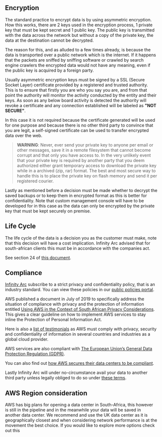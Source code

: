 ## Encryption

The standard practice to encrypt data is by using asymmetric encryption. How this works, there are 2 keys used in the encryption process, 1 private key that must be kept secret and 1 public key. The public key is transmitted with the data across the network but without a copy of the private key, the data at the destination cannot be decrypted. 

The reason for this, and as alluded to a few times already, is because the data is transported over a public network which is the internet. If it happens that the packets are sniffed by sniffing software or crawled by search engine crawlers the encrypted data would not have any meaning, even if the public key is acquired by a foreign party. 

Usually asymmetric encryption keys must be signed by a SSL (Secure Socket Layer) certificate provided by a registered and trusted authority. This is to ensure that firstly you are who you say you are, and from that point the authority will monitor the activity conducted by the entity and their keys. As soon as any below board activity is detected the authority will revoke a certificate and any connection established will be labeled as **"NOT SECURE"**.

In this case it is not required because the certificate generated will be used for one purpose and because there is no other third party to convince that you are legit, a self-signed certificate can be used to transfer encrypted data over the web.

> **WARNING**: Never, ever send your private key to anyone per email or other messages, save it in a remote filesystem that cannot become corrupt and that only you have access to. In the very unlikely event that your private key is required by another party that you deem authorized either grant  temporary access to download the private key while in a archived (zip, rar) format. The best and most secure way to handle this is to place the private key on flash memory and send it per registered courier.

Lastly as mentioned before a decision must be made whether to decrypt the saved backups or to keep them in encrypted format as this is better for confidentiality. Note that custom management console will have to be developed for in this case as the data can only be encrypted by the private key that must be kept securely on premise. 

## Life Cycle

The life cycle of the data is a decision you as the customer must make, note that this decision will have a cost implication. Infinity Arc advised that for south-african clients this must be in accordance with the companies act.

See section 24 of [this document](http://www.cipc.co.za/files/2413/9452/7679/CompaniesAct71_2008.pdf).

## Compliance

[Infinity Arc](www.infinityarc.net) subscribe to a strict privacy and confidentiality policy, that is an industry standard. You can view these policies in our [public policies portal](policies.infintyarc.net).

AWS published a document in July of 2019 to specifically address the situation of compliance with privacy and the protection of information entitled [Using AWS in the Context of South African Privacy Considerations](https://now-static-demos.c1i44.now.sh/Using_AWS_in_the_Context_of_South_African_Privacy_Considerations.pdf). This gives a clear guideline on how to implement AWS services to stay inline the Protection of Personal Information Act. 

Here is also a [list of testimonials](https://aws.amazon.com/compliance/testimonials/) as AWS must comply with privacy, security and confidentiality of information in several countries and industries as a global cloud provider.

AWS services are also compliant with [The European Union’s General Data Protection Regulation (GDPR)](https://aws.amazon.com/compliance/gdpr-center/?sc_ichannel=ha&sc_icampaign=acq_awsblogsb&sc_icontent=security-resources).

You can also find out [how AWS secures their data centers to be compliant](https://aws.amazon.com/compliance/data-center/data-centers/).

Lastly Infinity Arc will under no-circumstance avail your data to another third party unless legally obliged to do so under [these terms](https://aws.amazon.com/compliance/amazon-information-requests/).

## AWS Region consideration

AWS has big plans for opening a data center in South-Africa, this however is still in the pipeline and in the meanwhile your data will be saved in another data center. We recommend and use the UK data center as it is geographically closest and when considering network performance is at the movement the best choice. If you would like to explore more options check out this 